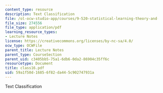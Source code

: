 ```yaml
---
content_type: resource
description: Text Classification
file: /ol-ocw-studio-app/courses/9-520-statistical-learning-theory-and-applications-spring-2003/59a1f50d16856f82da445c902747931a_class16.pdf
file_size: 274556
file_type: application/pdf
learning_resource_types:
- Lecture Notes
license: https://creativecommons.org/licenses/by-nc-sa/4.0/
ocw_type: OCWFile
parent_title: Lecture Notes
parent_type: CourseSection
parent_uid: c3405bb5-75a1-6db6-0da2-86904c35ff6c
resourcetype: Document
title: class16.pdf
uid: 59a1f50d-1685-6f82-da44-5c902747931a
---
```

Text Classification